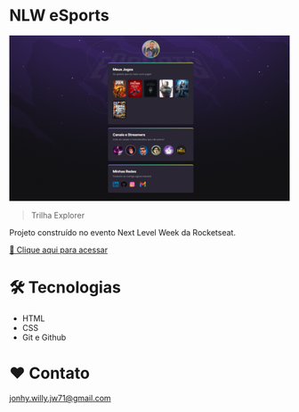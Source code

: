 # NLW eSports

![preview](./.github/preview.png)

> Trilha Explorer

Projeto construído no evento Next Level Week da Rocketseat.

[ 🔗 Clique aqui para acessar](https://jonhy-willy.github.io/Projeto_eSports_Rocketseat/)

# 🛠 Tecnologias

- HTML
- CSS
- Git e Github

# ❤ Contato

jonhy.willy.jw71@gmail.com
